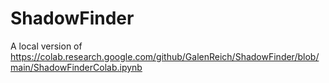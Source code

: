 # ShadowFinder

A local version of https://colab.research.google.com/github/GalenReich/ShadowFinder/blob/main/ShadowFinderColab.ipynb
